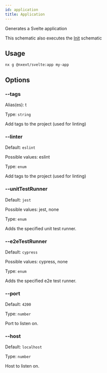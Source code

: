 ```yaml
---
id: application
title: Application
---
```


Generates a Svelte application

This schematic also executes the [Init](init) schematic

## Usage
```
nx g @nxext/svelte:app my-app
```

## Options

### --tags

Alias(es): t

Type: `string`

Add tags to the project (used for linting)

### --linter

Default: `eslint`

Possible values: eslint

Type: `enum`

Add tags to the project (used for linting)

### --unitTestRunner

Default: `jest`

Possible values: jest, none

Type: `enum`

Adds the specified unit test runner.

### --e2eTestRunner

Default: `cypress`

Possible values: cypress, none

Type: `enum`

Adds the specified e2e test runner.


### --port

Default: `4200`

Type: `number`

Port to listen on.

### --host

Default: `localhost`

Type: `number`

Host to listen on.
